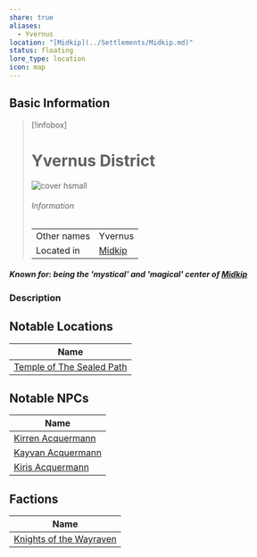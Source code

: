 ```yaml
---
share: true
aliases:
  - Yvernus
location: "[Midkip](../Settlements/Midkip.md)"
status: floating
lore_type: location
icon: map
---
```

## Basic Information
> [!infobox]
> # Yvernus District
> ![cover hsmall](insertimage.png)
> ###### Information
> |   |  |
> | ---- | ---- |
> | Other names | Yvernus|
> | Located in | [Midkip](../Settlements/Midkip.md)|
##### Known for: being the 'mystical' and 'magical' center of [Midkip](../Settlements/Midkip.md)
### Description
## Notable Locations
| Name                                                                            |
| ------------------------------------------------------------------------------- |
| [Temple of The Sealed Path](../Buildings/Temple%20of%20The%20Sealed%20Path.md) |

## Notable NPCs
| Name                                             |
| ------------------------------------------------ |
| [Kirren Acquermann](../../../Kirren%20Acquermann.md) |
| [Kayvan Acquermann](../../../Kayvan%20Acquermann.md) |
| [Kiris Acquermann](../../PCs/Kiris%20Acquermann.md)    |

## Factions
| Name                                                             |
| ---------------------------------------------------------------- |
| [Knights of the Wayraven](../../Factions/Knights%20of%20the%20Wayraven.md) |

